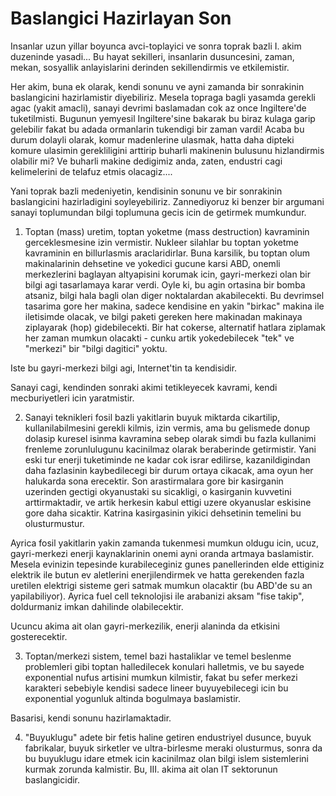 # Baslangici Hazirlayan Son

Insanlar uzun yillar boyunca avci-toplayici ve sonra toprak bazli I. akim duzeninde yasadi... Bu hayat sekilleri, insanlarin dusuncesini, zaman, mekan, sosyallik anlayislarini derinden sekillendirmis ve etkilemistir.

Her akim, buna ek olarak, kendi sonunu ve ayni zamanda bir sonrakinin baslangicini hazirlamistir diyebiliriz. Mesela topraga bagli yasamda gerekli agac (yakit amacli), sanayi devrimi baslamadan cok az once Ingiltere'de tuketilmisti. Bugunun yemyesil Ingiltere'sine bakarak bu biraz kulaga garip gelebilir fakat bu adada ormanlarin tukendigi bir zaman vardi! Acaba bu durum dolayli olarak, komur madenlerine ulasmak, hatta daha dipteki komure ulasimin gerekliligini arttirip buharli makinenin bulusunu hizlandirmis olabilir mi? Ve buharli makine dedigimiz anda, zaten, endustri cagi kelimelerini de telafuz etmis olacagiz....

Yani toprak bazli medeniyetin, kendisinin sonunu ve bir sonrakinin baslangicini hazirladigini soyleyebiliriz. Zannediyoruz ki benzer bir argumani sanayi toplumundan bilgi toplumuna gecis icin de getirmek mumkundur.

1) Toptan (mass) uretim, toptan yoketme (mass destruction) kavraminin gerceklesmesine izin vermistir. Nukleer silahlar bu toptan yoketme kavraminin en billurlasmis araclaridirlar. Buna karsilik, bu toptan olum makinalarinin dehsetine ve yokedici gucune karsi ABD, onemli merkezlerini baglayan altyapisini korumak icin, gayri-merkezi olan bir bilgi agi tasarlamaya karar verdi. Oyle ki, bu agin ortasina bir bomba atsaniz, bilgi hala bagli olan diger noktalardan akabilecekti. Bu devrimsel tasarima gore her makina, sadece kendisine en yakin "birkac" makina ile iletisimde olacak, ve bilgi paketi gereken here makinadan makinaya ziplayarak (hop) gidebilecekti. Bir hat cokerse, alternatif hatlara ziplamak her zaman mumkun olacakti - cunku artik yokedebilecek "tek" ve "merkezi" bir "bilgi dagitici" yoktu.

Iste bu gayri-merkezi bilgi agi, Internet'tin ta kendisidir.

Sanayi cagi, kendinden sonraki akimi tetikleyecek kavrami, kendi mecburiyetleri icin yaratmistir.

2) Sanayi teknikleri fosil bazli yakitlarin buyuk miktarda cikartilip, kullanilabilmesini gerekli kilmis, izin vermis, ama bu gelismede donup dolasip kuresel isinma kavramina sebep olarak simdi bu fazla kullanimi frenleme zorunlulugunu kacinilmaz olarak beraberinde getirmistir. Yani eski tur enerji tuketiminde ne kadar cok israr edilirse, kazanildigindan daha fazlasinin kaybedilecegi bir durum ortaya cikacak, ama oyun her halukarda sona erecektir. Son arastirmalara gore bir kasirganin uzerinden gectigi okyanustaki su sicakligi, o kasirganin kuvvetini arttirmaktadir, ve artik herkesin kabul ettigi uzere okyanuslar eskisine gore daha sicaktir. Katrina kasirgasinin yikici dehsetinin temelini bu olusturmustur.

Ayrica fosil yakitlarin yakin zamanda tukenmesi mumkun oldugu icin, ucuz, gayri-merkezi enerji kaynaklarinin onemi ayni oranda artmaya baslamistir. Mesela evinizin tepesinde kurabileceginiz gunes panellerinden elde ettiginiz elektrik ile butun ev aletlerini enerjilendirmek ve hatta gerekenden fazla uretilen elektrigi sisteme geri satmak mumkun olacaktir (bu ABD'de su an yapilabiliyor). Ayrica fuel cell teknolojisi ile arabanizi aksam "fise takip", doldurmaniz imkan dahilinde olabilecektir.

Ucuncu akima ait olan gayri-merkezilik, enerji alaninda da etkisini gosterecektir.

3) Toptan/merkezi sistem, temel bazi hastaliklar ve temel beslenme problemleri gibi toptan halledilecek konulari halletmis, ve bu sayede exponential nufus artisini mumkun kilmistir, fakat bu sefer merkezi karakteri sebebiyle kendisi sadece lineer buyuyebilecegi icin bu exponential yogunluk altinda bogulmaya baslamistir.

Basarisi, kendi sonunu hazirlamaktadir.

4) "Buyuklugu" adete bir fetis haline getiren endustriyel dusunce, buyuk fabrikalar, buyuk sirketler ve ultra-birlesme meraki olusturmus, sonra da bu buyuklugu idare etmek icin kacinilmaz olan bilgi islem sistemlerini kurmak zorunda kalmistir. Bu, III. akima ait olan IT sektorunun baslangicidir.



